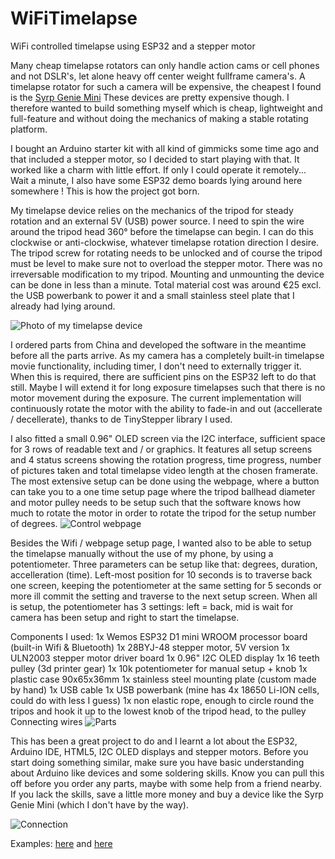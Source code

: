 # WiFiTimelapse
WiFi controlled timelapse using ESP32 and a stepper motor

Many cheap timelapse rotators can only handle action cams or cell phones and not DSLR's, let alone heavy off center weight fullframe camera's.
A timelapse rotator for such a camera will be expensive, the cheapest I found is the [Syrp Genie Mini](https://syrp.co/us-en/genie-mini-ii-sy0033-0001)
These devices are pretty expensive though. I therefore wanted to build something myself which is cheap, lightweight and full-feature and without doing the mechanics of making a stable rotating platform. 

I bought an Arduino starter kit with all kind of gimmicks some time ago and that included a stepper motor, so I decided to start playing with that. It worked like a charm with little effort. If only I could operate it remotely... Wait a minute, I also have some ESP32 demo boards lying around here somewhere ! This is how the project got born. 

My timelapse device relies on the mechanics of the tripod for steady rotation and an external 5V (USB) power source. I need to spin the wire around the tripod head 360° before the timelapse can begin. I can do this clockwise or anti-clockwise, whatever timelapse rotation direction I desire.
The tripod screw for rotating needs to be unlocked and of course the tripod must be level to make sure not to overload the stepper motor. There was no irreversable modification to my tripod. Mounting and unmounting the device can be done in less than a minute. 
Total material cost was around €25 excl. the USB powerbank to power it and a small stainless steel plate that I already had lying around. 

![Photo of my timelapse device](Photos/tripod.jpg)

I ordered parts from China and developed the software in the meantime before all the parts arrive. As my camera has a completely built-in timelapse movie functionality, including timer, I don't need to externally trigger it. When this is required, there are sufficient pins on the ESP32 left to do that still. Maybe I will extend it for long exposure timelapses such that there is no motor movement during the exposure. The current implementation will continuously rotate the motor with the ability to fade-in and out (accellerate / decellerate), thanks to de TinyStepper library I used.

I also fitted a small 0.96" OLED screen via the I2C interface, sufficient space for 3 rows of readable text and / or graphics. It features all setup screens and 4 status screens showing the rotation progress, time progress, number of pictures taken and total timelapse video length at the chosen framerate.
The most extensive setup can be done using the webpage, where a button can take you to a one time setup page where the tripod ballhead diameter and motor pulley needs to be setup such that the software knows how much to rotate the motor in order to rotate the tripod for the setup number of degrees.
![Control webpage](Photos/Screenshot_control.jpg)

Besides the Wifi / webpage setup page, I wanted also to be able to setup the timelapse manually without the use of my phone, by using a potentiometer. Three parameters can be setup like that: degrees, duration, accelleration (time). Left-most position for 10 seconds is to traverse back one screen, keeping the potentiometer at the same setting for 5 seconds or more ill commit the setting and traverse to the next setup screen. When all is setup, the potentiometer has 3 settings: left = back, mid is wait for camera has been setup and right to start the timelapse.

Components I used:
1x Wemos ESP32 D1 mini WROOM processor board (built-in Wifi & Bluetooth)
1x 28BYJ-48 stepper motor, 5V version
1x ULN2003 stepper motor driver board
1x 0.96" I2C OLED display
1x 16 teeth pulley (3d printer gear)
1x 10k potentiometer for manual setup + knob
1x plastic case 90x65x36mm
1x stainless steel mounting plate (custom made by hand)
1x USB cable
1x USB powerbank (mine has 4x 18650 Li-ION cells, could do with less I guess)
1x non elastic rope, enough to circle round the tripos and hook it up to the lowest knob of the tripod head, to the pulley
Connecting wires
![Parts](Photos/parts.jpg)

This has been a great project to do and I learnt a lot about the ESP32, Arduino IDE, HTML5, I2C OLED displays and stepper motors.
Before you start doing something similar, make sure you have basic understanding about Arduino like devices and some soldering skills. Know you can pull this off before you order any parts, maybe with some help from a friend nearby. If you lack the skills, save a little more money and buy a device like the Syrp Genie Mini (which I don't have by the way).

![Connection](Photos/ESP32%20timelapse-1.jpg)

Examples: [here](https://www.youtube.com/watch?v=nGwtubR2ZZ4) and [here](https://www.youtube.com/watch?v=42JMQuwSPBg)

